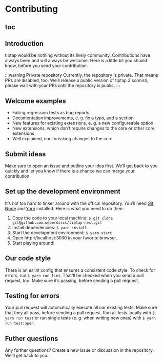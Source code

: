 # Contributing

## toc

## Introduction
tiptap would be nothing without its lively community. Contributions have always been and will always be welcome. Here is a little bit you should know, before you send your contribution:

:::warning Private repository
Currently, the repository is private. That means PRs are disabled, too. We’ll release a public version of tiptap 2 soonish, please wait with your PRs until the repository is public.
:::

## Welcome examples
* Failing regression tests as bug reports
* Documentation improvements, e. g. fix a typo, add a section
* New features for existing extensions, e. g. a new configureable option
* New extensions, which don’t require changes to the core or other core extensions
* Well explained, non-breaking changes to the core

## Submit ideas
Make sure to open an issue and outline your idea first. We’ll get back to you quickly and let you know if there is a chance we can merge your contribution.

## Set up the development environment
It’s not too hard to tinker around with the offical repository. You’ll need [Git](https://github.com/git-guides/install-git), [Node](https://nodejs.org/en/download/) and [Yarn](https://classic.yarnpkg.com/en/docs/install/#mac-stable) installed. Here is what you need to do then:

1. Copy the code to your local machine: `$ git clone git@github.com:ueberdosis/tiptap-next.git`
2. Install dependencies: `$ yarn install`
3. Start the development environment: `$ yarn start`
4. Open http://localhost:3000 in your favorite browser.
5. Start playing around!

## Our code style
There is an eslint config that ensures a consistent code style. To check for errors, run `$ yarn run lint`. That’ll be checked when you send a pull request, too. Make sure it’s passing, before sending a pull request.

## Testing for errors
Your pull request will automatically execute all our existing tests. Make sure that they all pass, before sending a pull request. Run all tests locally with `$ yarn run test` or run single tests (e. g. when writing new ones) with `$ yarn run test:open`.

## Futher questions
Any further questions? Create a new issue or discussion in the repository. We’ll get back to you.
